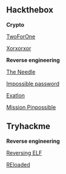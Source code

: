 
## Hackthebox
**Crypto**

[TwoForOne](twoforone)

[Xorxorxor](xorxorxor)

**Reverse engineering**

[The Needle](the_needle)

[Impossible password](impossible_password)

[Exatlon](exatlon)

[Mission Pinpossible](mission_pinpossible)

## Tryhackme
**Reverse engineering**

[Reversing ELF](reversing_elf)

[REloaded](reloaded)

